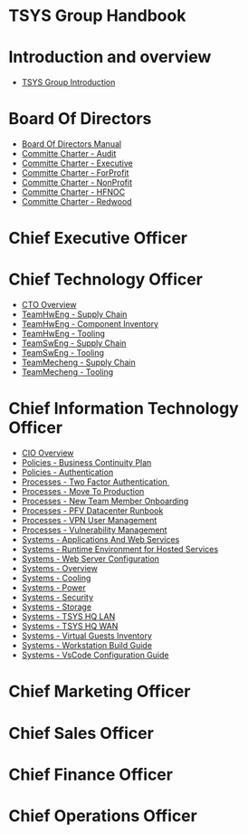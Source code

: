 # TSYS Group Handbook

# Introduction and overview
- [TSYS Group Introduction][1]

# Board Of Directors

- [Board Of Directors Manual][2]
- [Committe Charter - Audit][3]
- [Committe Charter - Executive][4]
- [Committe Charter - ForProfit][5]
- [Committe Charter - NonProfit][6]
- [Committe Charter - HFNOC][7]
- [Committe Charter - Redwood][8]

# Chief Executive Officer

# Chief Technology Officer

- [CTO Overview][9]
- [TeamHwEng - Supply Chain][10]
- [TeamHwEng - Component Inventory][11]
- [TeamHwEng - Tooling][12]
- [TeamSwEng - Supply Chain][13]
- [TeamSwEng - Tooling][14]
- [TeamMecheng - Supply Chain][15]
- [TeamMecheng - Tooling][16]


# Chief Information Technology Officer

- [CIO Overview][17]
- [Policies - Business Continuity Plan][18]
- [Policies - Authentication][19]
- [Processes - Two Factor Authentication ][20]
- [Processes - Move To Production][21]
- [Processes - New Team Member Onboarding][22]
- [Processes - PFV Datacenter Runbook][23]
- [Processes - VPN User Management][24]
- [Processes - Vulnerability Management][25]
- [Systems - Applications And Web Services][26]
- [Systems - Runtime Environment for Hosted Services][27]
- [Systems - Web Server Configuration][28]
- [Systems - Overview][29]
- [Systems - Cooling][30]
- [Systems - Power][31]
- [Systems - Security][32]
- [Systems - Storage][33]
- [Systems - TSYS HQ LAN][34]
- [Systems - TSYS HQ WAN][35]
- [Systems - Virtual Guests Inventory][36]
- [Systems - Workstation Build Guide][37]
- [Systems - VsCode Configuration Guide][38]

# Chief Marketing Officer

# Chief Sales Officer

# Chief Finance Officer

# Chief Operations Officer



[1]:	./intro.md
[2]:	./Board/BoardOfDirectorsManual.md
[3]:	./Board/charters/Audit-Committee-Charter.md
[4]:	./Board/charters/Executive-Committee-Charter.md
[5]:	./Board/charters/ForProfitCommittee-Charter.md
[6]:	./Board/charters/NonProfit-Committee-Charter.md
[7]:	./Board/charters/HFNOC-Committee-Charter.md
[8]:	./Board/charters/Redwood-Committee-Charter.md
[9]:	./CTO/CTO.md
[10]:	./CTO/team-hweng/HwEngSupplyChain.md
[11]:	./CTO/team-hweng/labComponentInventory.md
[12]:	./CTO/team-hweng/HwEngTooling.md
[13]:	./CTO/team-sweng/SwEngSupplyChain.md
[14]:	./CTO/team-sweng/SwEngTooling.md
[15]:	./CTO/team-mecheng/MechEngSupplyChain.md
[16]:	./CTO/team-mecheng/MechEngTooling.md
[17]:	./CIO/CIO.md
[18]:	./CIO/Policies/BusinessContinuityPlan.md
[19]:	./CIO/Policies/Authentication.md
[20]:	./CIO/Processes/2fa.md
[21]:	./CIO/Processes/MoveToProduction.md
[22]:	./CIO/Processes/NewTeamMemberOnboarding.md
[23]:	./CIO/Processes/PFVRunbook.md
[24]:	./CIO/Processes/VpnUser.md
[25]:	./CIO/Processes/VulnerabilityManagmentNotes.md
[26]:	./CIO/Systems/Admin-Application/AppsAndServices.md
[27]:	./CIO/Systems/Admin-Application/RuntimeLayer.md
[28]:	./CIO/Systems/Admin-Application/WebServerSetupNotes.md
[29]:	./CIO/Systems/TSYS-Systems.md
[30]:	./CIO/Systems/Admin-DataCenter/cooling/PFVCooling2021.md
[31]:	./CIO/Systems/Admin-DataCenter/power/PFVPower2021Prod.md
[32]:	./CIO/Systems/Admin-DataCenter/security/PhysicalSecurity.md
[33]:	./CIO/Systems/Admin-DataCenter/storage/PFVStorage2021.md
[34]:	./CIO/Systems/Admin-DataCenter/networking/PFV-LAN.md
[35]:	./CIO/Systems/Admin-DataCenter/networking/PFV-WAN.md
[36]:	./CIO/Systems/Admin-Platform/TSYS-Systems.md
[37]:	./CIO/Systems/Admin-RandD/EngWorkstationBuildGuide.md
[38]:	./CIO/Systems/Admin-RandD/VsCodeConfigGuide.md
